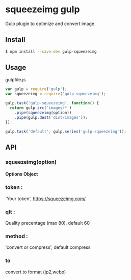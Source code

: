 # squeezeimg gulp

Gulp plugin to optimize and convert image.

## Install

```sh
$ npm install --save-dev gulp-squeezeimg
```


## Usage
 gulpfile.js 
```js
var gulp = require('gulp');
var squeezeimg = require('gulp-squeezeimg');

gulp.task('gulp-squeezeimg', function() {
  return gulp.src('images/*') 
    .pipe(squeezeimg(option))
    .pipe(gulp.dest('dist/images'));
});

gulp.task('default', gulp.series('gulp-squeezeimg'));
```

## API

### squeezeimg(option)

#### Options Object
### token : 
 'Your token', https://squeezeimg.com/
### qlt :
 Quality precentage (max 80), default 60
### method : 
'convert or compress', default compress
### to
convert to format (jp2,webp)
  